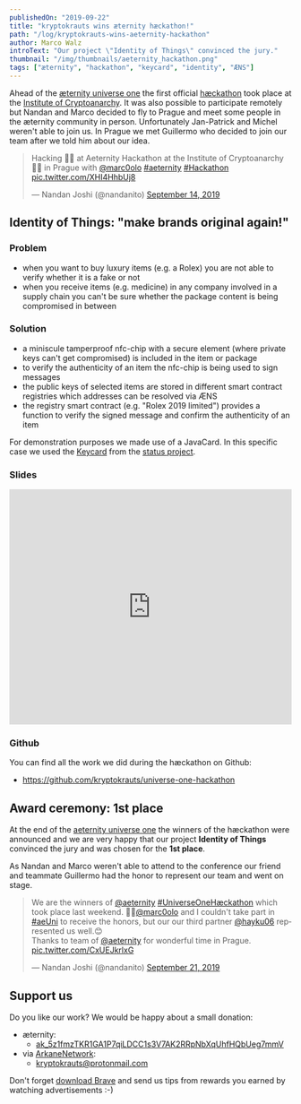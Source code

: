 ```yaml
---
publishedOn: "2019-09-22"
title: "kryptokrauts wins æternity hæckathon!"
path: "/log/kryptokrauts-wins-aeternity-hackathon"
author: Marco Walz
introText: "Our project \"Identity of Things\" convinced the jury."
thumbnail: "/img/thumbnails/aeternity_hackathon.png"
tags: ["æternity", "hackathon", "keycard", "identity", "ÆNS"]
---
```

Ahead of the [æternity universe one](https://aeternityuniverse.com/) the first official [hæckathon](https://aeternityuniverse.com/haeckathon) took place at the [Institute of Cryptoanarchy](https://www.paralelnipolis.cz/koncepty/cryptoanarchy-institute/). It was also possible to participate remotely but Nandan and Marco decided to fly to Prague and meet some people in the æternity community in person. Unfortunately Jan-Patrick and Michel weren't able to join us. In Prague we met Guillermo who decided to join our team after we told him about our idea.

<blockquote class="twitter-tweet"><p lang="en" dir="ltr">Hacking 👨‍💻 at Aeternity Hackathon at the Institute of Cryptoanarchy 🦸‍♂️ in Prague with <a href="https://twitter.com/marc0olo?ref_src=twsrc%5Etfw">@marc0olo</a> <a href="https://twitter.com/hashtag/aeternity?src=hash&amp;ref_src=twsrc%5Etfw">#aeternity</a> <a href="https://twitter.com/hashtag/Hackathon?src=hash&amp;ref_src=twsrc%5Etfw">#Hackathon</a> <a href="https://t.co/XHI4HhbUj8">pic.twitter.com/XHI4HhbUj8</a></p>&mdash; Nandan Joshi (@nandanito) <a href="https://twitter.com/nandanito/status/1172867845102952449?ref_src=twsrc%5Etfw">September 14, 2019</a></blockquote>

## Identity of Things: "make brands original again!"
### Problem
- when you want to buy luxury items (e.g. a Rolex) you are not able to verify whether it is a fake or not
- when you receive items (e.g. medicine) in any company involved in a supply chain you can't be sure whether the package content is being compromised in between

### Solution
- a miniscule tamperproof nfc-chip with a secure element (where private keys can't get compromised) is included in the item or package
- to verify the authenticity of an item the nfc-chip is being used to sign messages
- the public keys of selected items are stored in different smart contract registries which addresses can be resolved via ÆNS
- the registry smart contract (e.g. "Rolex 2019 limited") provides a function to verify the signed message and confirm the authenticity of an item

For demonstration purposes we made use of a JavaCard. In this specific case we used the [Keycard](https://keycard.status.im/) from the [status project](https://status.im/).

### Slides
<iframe src="https://docs.google.com/gview?url=https://github.com/kryptokrauts/universe-one-hackathon/raw/master/IdentityOfThings.pdf&embedded=true" style="width:100%;height:420px;" frameborder="0"></iframe>

### Github
You can find all the work we did during the hæckathon on Github:
- https://github.com/kryptokrauts/universe-one-hackathon

## Award ceremony: 1st place
At the end of the [aeternity universe one](https://aeternityuniverse.com/) the winners of the hæckathon were announced and we are very happy that our project **Identity of Things** convinced the jury and was chosen for the **1st place**.

As Nandan and Marco weren't able to attend to the conference our friend and teammate Guillermo had the honor to represent our team and went on stage.
<blockquote class="twitter-tweet"><p lang="en" dir="ltr">We are the winners of <a href="https://twitter.com/aeternity?ref_src=twsrc%5Etfw">@aeternity</a> <a href="https://twitter.com/hashtag/UniverseOneH%C3%A6ckathon?src=hash&amp;ref_src=twsrc%5Etfw">#UniverseOneHæckathon</a> which took place last weekend. 🤗🎉<a href="https://twitter.com/marc0olo?ref_src=twsrc%5Etfw">@marc0olo</a> and I couldn&#39;t take part in <a href="https://twitter.com/hashtag/aeUni?src=hash&amp;ref_src=twsrc%5Etfw">#aeUni</a> to receive the honors, but our our third partner <a href="https://twitter.com/hayku06?ref_src=twsrc%5Etfw">@hayku06</a> represented us well.😊<br>Thanks to team of <a href="https://twitter.com/aeternity?ref_src=twsrc%5Etfw">@aeternity</a> for wonderful time in Prague. <a href="https://t.co/CxUEJkrlxG">pic.twitter.com/CxUEJkrlxG</a></p>&mdash; Nandan Joshi (@nandanito) <a href="https://twitter.com/nandanito/status/1175484469224116224?ref_src=twsrc%5Etfw">September 21, 2019</a></blockquote>

## Support us
Do you like our work? We would be happy about a small donation:
- æternity:
  - [ak_5z1fmzTKR1GA1P7qiLDCC1s3V7AK2RRpNbXqUhfHQbUeg7mmV](https://explorer.aepps.com/#/account/ak_5z1fmzTKR1GA1P7qiLDCC1s3V7AK2RRpNbXqUhfHQbUeg7mmV)
- via [ArkaneNetwork](https://arkane.network/):
  - kryptokrauts@protonmail.com

Don't forget [download Brave](https://brave.com/kry019) and send us tips from rewards you earned by watching advertisements :-)